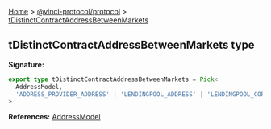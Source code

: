 [Home](./index.md) &gt; [@vinci-protocol/protocol](./protocol.md) &gt; [tDistinctContractAddressBetweenMarkets](./protocol.tdistinctcontractaddressbetweenmarkets.md)

## tDistinctContractAddressBetweenMarkets type

<b>Signature:</b>

```typescript
export type tDistinctContractAddressBetweenMarkets = Pick<
  AddressModel,
  'ADDRESS_PROVIDER_ADDRESS' | 'LENDINGPOOL_ADDRESS' | 'LENDINGPOOL_CORE_ADDRESS'
>
```

<b>References:</b> [AddressModel](./protocol.addressmodel.md)
